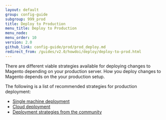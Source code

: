```yaml
---
layout: default
group: config-guide
subgroup: 999_prod
title: Deploy to Production
menu_title: Deploy to Production
menu_node: 
menu_order: 10
version: 2.0
github_link: config-guide/prod/prod_deploy.md
redirect_from: /guides/v2.0/howdoi/deploy/deploy-to-prod.html
---
```


There are different viable strategies available for deploying changes to Magento depending on your production server.
How you deploy changes to Magento depends on the your production setup.

The following is a list of recommended strategies for production deployment:

* [Single machine deployment][0]
* [Cloud deployment][1]
* [Deployment strategies from the community][2]

[0]: {{page.baseurl}}config-guide/prod/single-machine-deployment.html
[1]: {{page.baseurl}}cloud/discover-deploy.html
[2]: {{site.baseurl}}community/resources/#installdeploy
